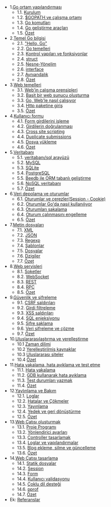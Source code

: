 - 1.[Go ortam yapılandırması](01.0.md)
	- 1.1. [Kurulum](01.1.md)
	- 1.2. [$GOPATH ve çalışma ortamı](01.2.md)
	- 1.3. [Go komutları](01.3.md)
	- 1.4. [Go geliştirme araçları](01.4.md)
	- 1.5. [Özet](01.5.md)
- 2.[Temel Go bilgisi](02.0.md)
	- 2.1. ["Hello, Go"](02.1.md)
	- 2.2. [Go temelleri](02.2.md)
	- 2.3. [Kontrol yapıları ve fonksiyonlar](02.3.md)
	- 2.4. [struct](02.4.md)
	- 2.5. [Nesne-Yönelim](02.5.md)
	- 2.6. [interface](02.6.md)
	- 2.7. [Aynıandalık](02.7.md)
	- 2.8. [Özet](02.8.md)
- 3.[Web temelleri ](03.0.md)
	- 3.1. [Web'in çalışma prensipleri](03.1.md)
	- 3.2. [Basit bir web sunucu oluşturma](03.2.md)
	- 3.3. [Go, Web'le nasıl çalışıyor](03.3.md)
	- 3.4. [Http paketine giriş](03.4.md)
	- 3.5. [Özet](03.5.md)
- 4.[Kullanıcı formu](04.0.md)
	- 4.1. [Form girdilerini işleme](04.1.md)
	- 4.2. [Girdilerin doğrulanması](04.2.md)
	- 4.3. [Cross site scripting](04.3.md)
	- 4.4. [Duplicate submissions](04.4.md)
	- 4.5. [Dosya yükleme](04.5.md)
	- 4.6. [Özet](04.6.md)
- 5.[Veritabanı](05.0.md)
	- 5.1. [veritabanı/sql arayüzü](05.1.md)
	- 5.2. [MySQL](05.2.md)
	- 5.3. [SQLite](05.3.md)
	- 5.4. [PostgreSQL](05.4.md)
	- 5.5. [Beedb ile ORM tabanlı geliştirme](05.5.md)
	- 5.6. [NoSQL veritabanı](05.6.md)
	- 5.7. [Özet](05.7.md)
- 6.[Veri depolama ve oturumlar](06.0.md)
	- 6.1. [Oturumlar ve çerezler(Session - Cookie)](06.1.md)
	- 6.2. [Oturumlar Go'da nasıl kullanılıyor](06.2.md)
	- 6.3. [Oturumları sakalama](06.3.md)
	- 6.4. [Oturum çalınmasını engelleme](06.4.md)
	- 6.5. [Özet](06.5.md)
- 7.[Metin dosyaları](07.0.md)
	- 7.1. [XML](07.1.md)
	- 7.2. [JSON](07.2.md)
	- 7.3. [Regexp](07.3.md)
	- 7.4. [Şablonlar](07.4.md)
	- 7.5. [Dosyalar](07.5.md)
	- 7.6. [Dzigiler](07.6.md)
	- 7.7. [Özet](07.7.md)
- 8.[Web servisleri](08.0.md)
	- 8.1. [Soketler](08.1.md)
	- 8.2. [WebSocket](08.2.md)
	- 8.3. [REST](08.3.md)
	- 8.4. [RPC](08.4.md)
	- 8.5. [Özet](08.5.md)
- 9.[Güvenlik ve şifreleme](09.0.md)
	- 9.1. [CSRF saldırıları](09.1.md)
	- 9.2. [Girdi filtreleme](09.2.md)
	- 9.3. [XSS saldırıları](09.3.md)
	- 9.4. [SQL enjeksiyonu](09.4.md)
	- 9.5. [Şifre saklama](09.5.md)
	- 9.6. [Veri şifreleme ve çözme](09.6.md)
	- 9.7. [Özet](09.7.md)
- 10.[Uluslararasılaştırma ve yerelleştirme](10.0.md)
	- 10.1 [Zaman dilimi](10.1.md)
	- 10.2 [Yerelleştirilmiş kaynaklar](10.2.md)
	- 10.3 [Uluslararası siteler](10.3.md)
	- 10.4 [Özet](10.4.md)
- 11.[Hata yakalama, hata ayıklama ve  test etme](11.0.md)
	- 11.1. [Hata yakalama](11.1.md)
	- 11.2. [GDB kullanarak hata ayıklama](11.2.md)
	- 11.3. [Test durumları yazmak](11.3.md)
	- 11.4. [Özet](11.4.md)
- 12.[Yaylınlama ve Bakım](12.0.md)
	- 12.1. [Loglar](12.1.md)
	- 12.2. [Hatalar ve Çökmeler](12.2.md)
	- 12.3. [Yayınlama](12.3.md)
	- 12.4. [Yedek ve geri dönüştürme](12.4.md)
	- 12.5. [Özet](12.5.md)
- 13.[Web Çatısı oluşturmak](13.0.md)
	- 13.1. [Proje Programı](13.1.md)
	- 13.2. [Yönlendirici ayarları](13.2.md)
	- 13.3. [Controller tasarlamak](13.3.md)
	- 13.4. [Loglar ve yapılandırmalar](13.4.md)
	- 13.5. [Blog ekleme, silme ve güncelleme](13.5.md)
	- 13.6. [Özet](13.6.md)
- 14.[Web Çatısı tasarlama](14.0.md)
	- 14.1. [Statik dosyalar](14.1.md)
	- 14.2. [Session](14.2.md)
	- 14.3. [Form](14.3.md)
	- 14.4. [Kullanıcı validasyonu](14.4.md)
	- 14.5. [Çoklu dil desteği](14.5.md)
	- 14.6. [pprof](14.6.md)
	- 14.7. [Özet](14.7.md)
- Ek: [Referanslar](ref.md)
